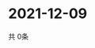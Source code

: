 # 2021-12-09
  共 0条

  <!-- BEGIN -->
  <!-- 最后更新时间Thu Dec 09 2021 07:04:12 GMT+0000 (Coordinated Universal Time) -->
  
  <!-- END -->
  
  